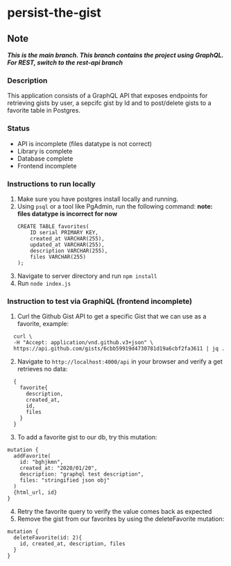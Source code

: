 # persist-the-gist

## Note
***This is the main branch. This branch contains the project using GraphQL. For REST, switch to the rest-api branch***

### Description

This application consists of a GraphQL API that exposes endpoints for retrieving gists by user, a sepcifc gist by Id and
to post/delete gists to a favorite table in Postgres.

### Status

* API is incomplete (files datatype is not correct)
* Library is complete
* Database complete
* Frontend incomplete

### Instructions to run locally

1. Make sure you have postgres install locally and running.
2. Using `psql` or a tool like PgAdmin, run the following command: **note: files datatype is incorrect for now**
    ```
    CREATE TABLE favorites(
        ID serial PRIMARY KEY,
        created_at VARCHAR(255),
        updated_at VARCHAR(255),
        description VARCHAR(255),
        files VARCHAR(255)
    );
    ```
2. Navigate to server directory and run `npm install`
3. Run `node index.js`

### Instruction to test via GraphiQL (frontend incomplete)

1. Curl the Github Gist API to get a specific Gist that we can use as a favorite, example: 
```
  curl \
  -H "Accept: application/vnd.github.v3+json" \
  https://api.github.com/gists/6cbb59919d4730781d19a6cbf2fa3611 | jq .
```
2. Navigate to `http://localhost:4000/api` in your browser and verify a get retrieves no data:
```
  {
    favorite{
      description,
      created_at,
      id,
      files
    }
  }
```
3. To add a favorite gist to our db, try this mutation:
```
mutation {
  addFavorite(
    id: "bghjkmn",
    created_at: "2020/01/20",
    description: "graphql test description",
    files: "stringified json obj"
  )
  {html_url, id}
}
```

4. Retry the favorite query to verify the value comes back as expected
5. Remove the gist from our favorites by using the deleteFavorite mutation:
```
mutation {
  deleteFavorite(id: 2){
    id, created_at, description, files
  }
}
```